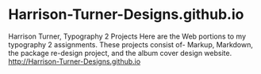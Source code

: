 # Harrison-Turner-Designs.github.io
Harrison Turner, Typography 2 Projects
Here are the Web portions to my typography 2 assignments.
These projects consist of- Markup, Markdown, the package re-design project, and the album cover design website.
http://Harrison-Turner-Designs.github.io
